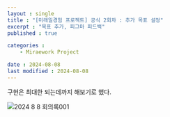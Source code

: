 ```yaml
---
layout : single
title : "[미래일경험 프로젝트] 공식 2회차 : 추가 목표 설정"
excerpt : "목표 추가, 피그마 피드백"
published : true

categories : 
    - Miraework Project

date : 2024-08-08
last modified : 2024-08-08
---
```

구현은 최대한 되는데까지 해보기로 했다.

![2024 8 8 회의록001](https://github.com/user-attachments/assets/b159f2ec-cb82-4630-afe7-1ddba0f3ab6c)

